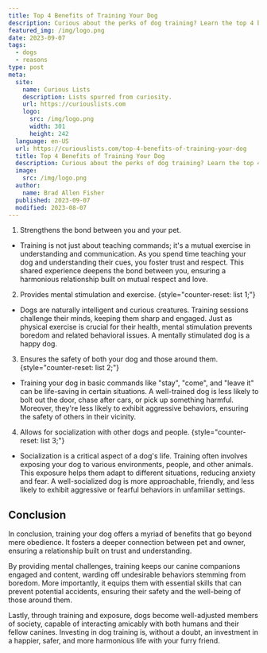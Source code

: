 ```yaml
---
title: Top 4 Benefits of Training Your Dog
description: Curious about the perks of dog training? Learn the top 4 benefits that can enhance your bond, ensure safety, improve behavior, and boost canine confidence.
featured_img: /img/logo.png
date: 2023-09-07
tags:
  - dogs
  - reasons
type: post
meta:
  site:
    name: Curious Lists
    description: Lists spurred from curiosity.
    url: https://curiouslists.com
    logo:
      src: /img/logo.png
      width: 301
      height: 242
  language: en-US
  url: https://curiouslists.com/top-4-benefits-of-training-your-dog
  title: Top 4 Benefits of Training Your Dog
  description: Curious about the perks of dog training? Learn the top 4 benefits that can enhance your bond, ensure safety, improve behavior, and boost canine confidence.
  image:
    src: /img/logo.png
  author:
    name: Brad Allen Fisher
  published: 2023-09-07
  modified: 2023-08-07
---
```


1. Strengthens the bond between you and your pet. 
  - Training is not just about teaching commands; it's a mutual exercise in understanding and communication. As you spend time teaching your dog and understanding their cues, you foster trust and respect. This shared experience deepens the bond between you, ensuring a harmonious relationship built on mutual respect and love.

2. Provides mental stimulation and exercise. {style="counter-reset: list 1;"}
  - Dogs are naturally intelligent and curious creatures. Training sessions challenge their minds, keeping them sharp and engaged. Just as physical exercise is crucial for their health, mental stimulation prevents boredom and related behavioral issues. A mentally stimulated dog is a happy dog.

3. Ensures the safety of both your dog and those around them. {style="counter-reset: list 2;"}
  - Training your dog in basic commands like "stay", "come", and "leave it" can be life-saving in certain situations. A well-trained dog is less likely to bolt out the door, chase after cars, or pick up something harmful. Moreover, they're less likely to exhibit aggressive behaviors, ensuring the safety of others in their vicinity.

4. Allows for socialization with other dogs and people. {style="counter-reset: list 3;"}
  - Socialization is a critical aspect of a dog's life. Training often involves exposing your dog to various environments, people, and other animals. This exposure helps them adapt to different situations, reducing anxiety and fear. A well-socialized dog is more approachable, friendly, and less likely to exhibit aggressive or fearful behaviors in unfamiliar settings.

## Conclusion

In conclusion, training your dog offers a myriad of benefits that go beyond mere obedience. It fosters a deeper connection between pet and owner, ensuring a relationship built on trust and understanding. 

By providing mental challenges, training keeps our canine companions engaged and content, warding off undesirable behaviors stemming from boredom. More importantly, it equips them with essential skills that can prevent potential accidents, ensuring their safety and the well-being of those around them. 

Lastly, through training and exposure, dogs become well-adjusted members of society, capable of interacting amicably with both humans and their fellow canines. Investing in dog training is, without a doubt, an investment in a happier, safer, and more harmonious life with your furry friend.